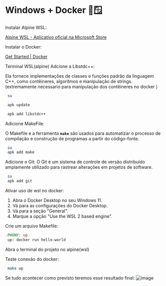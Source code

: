 # Windows + Docker 🐋🪟

Instalar Alpine WSL:

[Alpine WSL - Aplicativo oficial na Microsoft Store](https://apps.microsoft.com/detail/9P804CRF0395?hl=pt-br&gl=BR)

Instalar o Docker:

[Get Started | Docker](https://www.docker.com/get-started/)

Terminal WSL(alpine)
Adcione a Libstdc++:

Ela fornece implementações de classes e funções padrão da linguagem C++, como contêineres, algoritmos e manipulação de strings. (extremamente necessario para manipulação dos contêineres no docker )

```bash
 su
```

```bash
 apk update
```

```bash
 apk add libstdc++
```

Adicione MakeFile:

O Makefile e a ferramenta **`make`** são usados para automatizar o processo de compilação e construção de programas a partir do código-fonte. 

```bash
 su
 apk add make
```

Adicione o Git:
O Git é um sistema de controle de versão distribuído amplamente utilizado para rastrear alterações em projetos de software.

```bash
 su
 apk add git
```

Ativar uso de wsl no docker:

1. Abra o Docker Desktop no seu Windows 11.
2. Vá para as configurações do Docker Desktop.
3. Vá para a seção "General".
4. Marque a opção "Use the WSL 2 based engine".

Crie um arquivo Makefile:

```makefile
.PHONY: up
 up: docker run hello-world
```

Abra o terminal do projeto no alpine(wsl)

Teste conexão do docker:

```bash
 make up
```

Se tudo acontecer como previsto teremos esse resultado final:
![image](https://github.com/NickBritoDev/Windows-Docker/assets/101473345/c3c677d3-072c-4bcd-8a08-c7cfb854fc6f)
